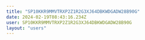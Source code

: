 ```yaml
---
title: "SP10KKR9MMVTRXP2Z1R2G3XJ64DBKWDGADW28B90G"
date: 2024-02-19T08:43:16.234Z
user: SP10KKR9MMVTRXP2Z1R2G3XJ64DBKWDGADW28B90G
layout: "users"
---
```

    